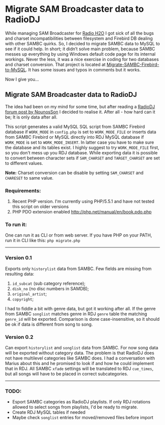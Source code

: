 Migrate SAM Broadcaster data to RadioDJ
===============================

While managing SAM Broadcaster for [Radio H2O](http://radioh2o.lv/ "Radio H2O") I got sick of all the bugs and charset incompatibilities between filesystem and Firebird DB dealing with other SAMBC quirks. So, I decided to migrate SAMBC data to MySQL to see if it could help.  In short; it didn’t solve main problem, because SAMBC messes up everything by using Windows default code page for its internal workings. Never the less, it was a nice exercise in coding for two databases and charset conversion. That project is located at [Migrate-SAMBC-Firebird-to-MySQL](https://github.com/AndisGrossteins/Migrate-SAMBC-Firebird-to-MySQL "Migrate-SAMBC-Firebird-to-MySQL"). It has some issues and typos in comments but it works.

Now I give you...

## Migrate SAM Broadcaster data to RadioDJ ##

The idea had been on my mind for some time, but after reading a [RadioDJ forum post by NounosSon](http://www.radiodj.ro/community/index.php?topic=4460.0 "RadioDJ forum post by NounosSon") I decided to realise it. After all - how hard can it be; It is only data after all.

This script generates a valid MySQL SQL script from SAMBC Firebird database if `WORK_MODE` in `config.php` is set to `WORK_MODE_FILE`
or inserts data from SAMBC Firebird or MySQL directly into RDJ MySQL database if `WORK_MODE` is set to `WORK_MODE_INSERT`.
In latter case you have to make sure the database and its tables exist.
I highly suggest to try `WORK_MODE_FILE` first, so you don't mess up you RDJ database.
While exporting data it is possible to convert between character sets if `SAM_CHARSET` and `TARGET_CHARSET` are set to different values.

__Note:__ Charset conversion can be disable by setting `SAM_CHARSET` and `CHARESET` to same value.

### Requirements: ###

1. Recent PHP version. I'm currently using PHP/5.5.1 and have not tested this script on older versions
2. PHP PDO extension enabled http://php.net/manual/en/book.pdo.php

### To run it: ###
One can run it as CLI or from web server.
If you have PHP on your PATH, run it in CLI like this: `php migrate.php`

---------------------------------

### Version 0.1 ###
Exports only `historylist` data from SAMBC.
Few fields are missing from resulting data:

1. `id_subcat` (sub category reference);
2. `disk_no` (no disc numbers in SAMDB);
3. `original_artist`;
4. `copyright`;

I had to fiddle a bit with genre data, but got it working after all. If the genre from SAMBC `songlist` matches genre in RDJ `genre` table the matching `genre_id` will be exported. Comparison is done case-insensitive, so it should be ok if data is different from song to song.

### Version 0.2 ###
Can export `historylist` and `songlist` data from SAMBC.
For now song data will be exported without category data. The problem is that RadioDJ does not have multilevel categories like SAMBC does.
I had a conversation with Marius about this and he promised to look if and how he could implement that in RDJ.
All SAMBC `xfade` settings will be translated to RDJ `cue_times`, but all songs will have to be placed in correct subcategories.

---------------------------------

### TODO: ###
* Esport SAMBC categories as RadioDJ playlists. If only RDJ rotations allowed to select songs from playlists, I'd be ready to migrate.
* Create RDJ MySQL tables if needed
* Maybe check `songlist` entries for moved/removed files before import
